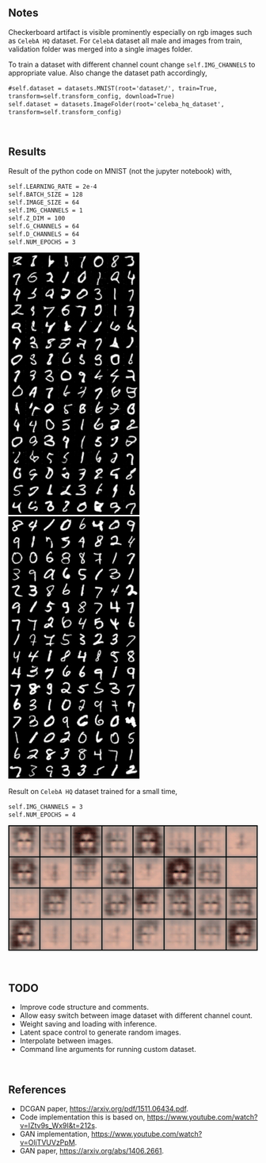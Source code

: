 ## Notes

Checkerboard artifact is visible prominently especially on rgb images such as `CelebA HQ` dataset. For `CelebA` dataset all male and images from train, validation folder was merged into a single images folder.

To train a dataset with different channel count change `self.IMG_CHANNELS` to appropriate value. Also change the dataset path accordingly,

```
#self.dataset = datasets.MNIST(root='dataset/', train=True, transform=self.transform_config, download=True)
self.dataset = datasets.ImageFolder(root='celeba_hq_dataset', transform=self.transform_config)
```

<br>

## Results

Result of the python code on MNIST (not the jupyter notebook) with, 
```
self.LEARNING_RATE = 2e-4
self.BATCH_SIZE = 128
self.IMAGE_SIZE = 64
self.IMG_CHANNELS = 1
self.Z_DIM = 100
self.G_CHANNELS = 64
self.D_CHANNELS = 64
self.NUM_EPOCHS = 3
```

![Generated Fake MNIST Images](results/dcgan_fake_mnist.jpg "Generated Fake MNIST Images")
![Real MNIST Images](results/dcgan_real_mnist.jpg "MNIST real Images")


Result on `CelebA HQ` dataset trained for a small time,
```
self.IMG_CHANNELS = 3
self.NUM_EPOCHS = 4
```

![DCGAN CelebA HQ](results/dcgan_celeba_hq.gif "DCGAN CelebA HQ")

<br>

## TODO

- Improve code structure and comments.
- Allow easy switch between image dataset with different channel count. 
- Weight saving and loading with inference.
- Latent space control to generate random images.
- Interpolate between images.
- Command line arguments for running custom dataset.

<br>

## References

- DCGAN paper, https://arxiv.org/pdf/1511.06434.pdf.
- Code implementation this is based on, https://www.youtube.com/watch?v=IZtv9s_Wx9I&t=212s.
- GAN implementation, https://www.youtube.com/watch?v=OljTVUVzPpM.
- GAN paper, https://arxiv.org/abs/1406.2661.
